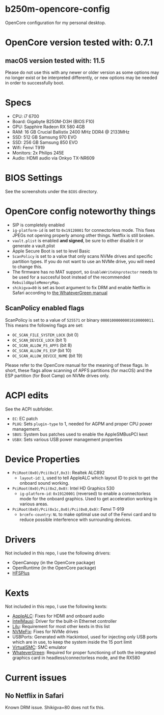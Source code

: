 # b250m-opencore-config
OpenCore configuration for my personal desktop.

# OpenCore version tested with: 0.7.1
## macOS version tested with: 11.5
Please do not use this with any newer or older version as some options may no longer exist or be interpreted differently, or new options may be needed in order to successfully boot.

# Specs
- CPU: i7 6700
- Board: Gigabyte B250M-D3H (BIOS F10)
- GPU: Sapphire Radeon RX 580 4GB
- RAM: 16 GB Crucial Ballistix 2400 MHz DDR4 @ 2133MHz
- SSD: 512 GB Samsung 970 EVO
- SSD: 256 GB Samsung 850 EVO
- Wifi: Fenvi T919
- Monitors: 2x Philips 245E
- Audio: HDMI audio via Onkyo TX-NR609

# BIOS Settings
See the screenshots under the `BIOS` directory.

# OpenCore config noteworthy things

- SIP is completely enabled
- `ig-platform-id` is set to `0x19120001` for connectorless mode. This fixes JPEGs not opening properly among other things. Netflix is still broken.
- `vault.plist` is enabled **and signed**, be sure to either disable it or generate a vault.plist
- Apple Secure Boot is set to level Basic
- `ScanPolicy` is set to a value that only scans NVMe drives and specific partition types. If you do not want to use an NVMe drive, you will need to change this.
- The firmware has no MAT support, so `EnableWriteUnprotector` needs to be used for a succesful boot instead of the recommended `RebuildAppleMemoryMap`.
- `shikigva=80` is set as boot argument to fix DRM and enable Netflix in Safari according to [the WhateverGreen manual](https://github.com/acidanthera/WhateverGreen/blob/master/Manual/FAQ.Chart.md)

## ScanPolicy enabled flags
ScanPolicy is set to a value of `525571` or binary `000010000000010100000011`. This means the following flags are set:

- `OC_SCAN_FILE_SYSTEM_LOCK` (bit 0)
- `OC_SCAN_DEVICE_LOCK` (bit 1)
- `OC_SCAN_ALLOW_FS_APFS` (bit 8)
- `OC_SCAN_ALLOW_FS_ESP` (bit 10)
- `OC_SCAN_ALLOW_DEVICE_NVME` (bit 19)

Please refer to the OpenCore manual for the meaning of these flags. In short, these flags allow scanning of APFS partitions (for macOS) and the ESP partition (for Boot Camp) on NVMe drives only.

# ACPI edits
See the ACPI subfolder.

- `EC`: EC patch
- `PLUG`: Sets `plugin-type` to 1, needed for AGPM and proper CPU power management.
- `SBUS`: System bus patches used to enable the AppleSMBusPCI kext
- `USBX`: Sets various USB power management properties

# Device Properties
- `PciRoot(0x0)/Pci(0x1f,0x3)`: Realtek ALC892
    - `layout-id`: `1`, used to tell AppleALC which layout ID to pick to get the onboard sound working.
- `PciRoot(0x0)/Pci(0x2,0x0)`: Intel HD Graphics 530
    - `ig-platform-id`: `0x19120001` (reversed) to enable a connectorless mode for the onboard graphics. Used to get acceleration working in various areas.
- `PciRoot(0x0)/Pci(0x1c,0x0)/Pci(0x0,0x0)`: Fenvi T-919
    - `brcmfx-country`: `NL` to make optimal use out of the Fenvi card and to reduce possible interference with surrounding devices.

# Drivers
Not included in this repo, I use the following drivers:

- OpenCanopy (in the OpenCore package)
- OpenRuntime (in the OpenCore package)
- [HFSPlus](https://github.com/acidanthera/OcBinaryData/blob/master/Drivers/HfsPlus.efi)

# Kexts
Not included in this repo, I use the following kexts:

- [AppleALC](https://github.com/acidanthera/AppleALC): Fixes for HDMI and onboard audio
- [IntelMausi](https://github.com/acidanthera/IntelMausi): Driver for the built-in Ethernet controller
- [Lilu](https://github.com/acidanthera/Lilu): Requirement for most other kexts in this list
- [NVMeFix](https://github.com/acidanthera/NVMeFix): Fixes for NVMe drives
- USBPorts: Generated with Hackintool, used for injecting only USB ports which are in use, to keep the system inside the 15 port limit
- [VirtualSMC](https://github.com/acidanthera/VirtualSMC): SMC emulator
- [WhateverGreen](https://github.com/acidanthera/WhateverGreen): Required for proper functioning of both the integrated graphics card in headless/connectorless mode, and the RX580

# Current issues
## No Netflix in Safari
Known DRM issue. Shikigva=80 does not fix this.
